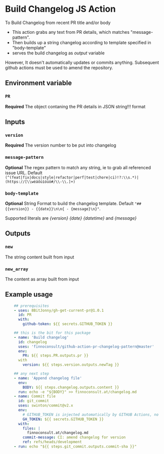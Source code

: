 # Build Changelog JS Action

To Build Changelog from recent PR title and/or body

- This action grabs any text from PR details, which matches "message-pattern".
- Then builds up a string changelog according to template specified in "body-template"
- serves the build changelog as *output* variable

However, It doesn't automatically updates or commits anything. Subsequent github actions must be used to amend the repository.

## Environment variable


### `PR`

**Required** The object contaning the PR details in JSON string!!! format


## Inputs

### `version`

**Required** The version number to be put into changelog

### `message-pattern`

**Optional** The regex pattern to match any string, ie to grab all referenced issue URL. Default `(^(feat|fix|docs|style|refactor|perf|test|chore|ci)!?:\\s.*)|(https://[\\wéáőúíóüö#/\\-\\.]+)`
### `body-template`

**Optional** String Format to build the changelog template. Default `"## {{version}} - {{date}}\n\n{ - {message}\n}"`.

Supported literals are *{version} {date} {datetime}* and *{message}*

## Outputs

### `new`

The string content built from input

### `new_array`

The content as array built from input

<!-- ### `diff`

The changelog difference compare to the last tag, **currently not implemented!** -->


## Example usage
```yaml
    ## prerequisites
    - uses: 8BitJonny/gh-get-current-pr@1.0.1
      id: PR
      with:
        github-token: ${{ secrets.GITHUB_TOKEN }}

    ## this is the bit for this package
    - name: 'Build changelog'
      id: changelog
      uses: 'finnoconsult/github-action-pr-changelog-pattern@master'
      env:
        PR: ${{ steps.PR.outputs.pr }}
      with
        version: ${{ steps.version.outputs.newTag }}

    ## any next step
    - name: 'Append changelog file'
      env:
        BODY: ${{ steps.changelog.outputs.content }}
      run: echo -e "${BODY}" >> finnoconsult.at/changelog.md
    - name: Commit file
      id: git_commit
      uses: swinton/commit@v2.x
      env:
        # GITHUB_TOKEN is injected automatically by GITHUB Actions, no further setup is needed
        GH_TOKEN: ${{ secrets.GITHUB_TOKEN }}
      with:
        files: |
          finnoconsult.at/changelog.md
        commit-message: CI: amend changelog for version
        ref: refs/heads/development
    - run: echo "${{ steps.git_commit.outputs.commit-sha }}"
```